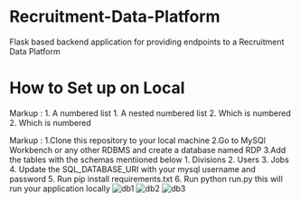 # Recruitment-Data-Platform
Flask based backend application for providing endpoints to a Recruitment Data Platform

# How to Set up on Local

 Markup : 1. A numbered list
              1. A nested numbered list
              2. Which is numbered
          2. Which is numbered

 Markup : 1.Clone this repository to your local machine
          2.Go to MySQl Workbench or any other RDBMS and create a database named RDP
          3.Add the tables with the schemas mentiioned below
              1. Divisions
              2. Users
              3. Jobs
          4. Update the SQL_DATABASE_URI with your mysql username and password
          5. Run pip install requirements.txt
          6. Run python run.py this will run your application locally
![db1](https://user-images.githubusercontent.com/64360092/216998736-8b7fd877-da9e-4b23-937a-2bf1a5a7be2f.png)
![db2](https://user-images.githubusercontent.com/64360092/216998747-c8395d16-d137-4a59-bbfb-1ee491426a9c.png)
![db3](https://user-images.githubusercontent.com/64360092/216998758-6fac84aa-b7fd-49ca-962c-57470228bf26.png)
